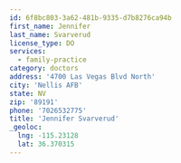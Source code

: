 ```yaml
---
id: 6f8bc803-3a62-481b-9335-d7b8276ca94b
first_name: Jennifer
last_name: Svarverud
license_type: DO
services:
  - family-practice
category: doctors
address: '4700 Las Vegas Blvd North'
city: 'Nellis AFB'
state: NV
zip: '89191'
phone: '7026532775'
title: 'Jennifer Svarverud'
_geoloc:
  lng: -115.23128
  lat: 36.370315
---
```

